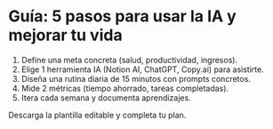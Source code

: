 # Guía: 5 pasos para usar la IA y mejorar tu vida

1. Define una meta concreta (salud, productividad, ingresos).
2. Elige 1 herramienta IA (Notion AI, ChatGPT, Copy.ai) para asistirte.
3. Diseña una rutina diaria de 15 minutos con prompts concretos.
4. Mide 2 métricas (tiempo ahorrado, tareas completadas).
5. Itera cada semana y documenta aprendizajes.

Descarga la plantilla editable y completa tu plan.
